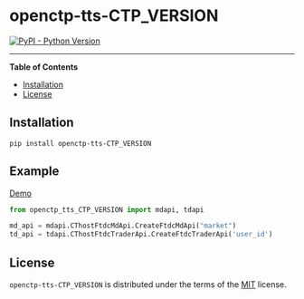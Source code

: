 # openctp-tts-CTP_VERSION

[![PyPI - Python Version](https://badgen.net/badge/python/3.7|3.8|3.9|3.10|3.11/blue)](https://pypi.org/project/openctp-tts-CTP_VERSION)

-----

**Table of Contents**

- [Installation](#installation)
- [License](#license)

## Installation

```console
pip install openctp-tts-CTP_VERSION
```

## Example

[Demo](https://github.com/Jedore/openctp-tts-python/tree/main/demo)

```python
from openctp_tts_CTP_VERSION import mdapi, tdapi

md_api = mdapi.CThostFtdcMdApi.CreateFtdcMdApi("market")
td_api = tdapi.CThostFtdcTraderApi.CreateFtdcTraderApi('user_id')
```

## License

`openctp-tts-CTP_VERSION` is distributed under the terms of the [MIT](https://spdx.org/licenses/MIT.html) license.
